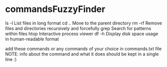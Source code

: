 # commandsFuzzyFinder



ls -l List files in long format
cd .. Move to the parent directory
rm -rf Remove files and directories recursively and forcefully
grep Search for patterns within files
htop Interactive process viewer
df -h Display disk space usage in human-readable format

add these commands or any commands of your choice in commands.txt file
NOTE: info about the command and what it does should be kept in a single line :)

